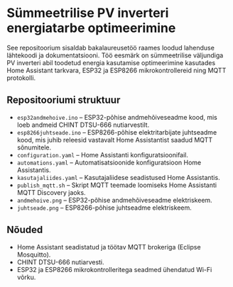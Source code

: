 # Sümmeetrilise PV inverteri energiatarbe optimeerimine

See repositoorium sisaldab bakalaureusetöö raames loodud lahenduse lähtekoodi ja dokumentatsiooni. Töö eesmärk on sümmeetrilise väljundiga PV inverteri abil toodetud energia kasutamise optimeerimine kasutades Home Assistant tarkvara, ESP32 ja ESP8266 mikrokontrollereid ning MQTT protokolli.

## Repositooriumi struktuur

- `esp32andmehoive.ino` – ESP32-põhise andmehõiveseadme kood, mis loeb andmeid CHINT DTSU-666 nutiarvestilt.
- `esp8266juhtseade.ino` – ESP8266-põhise elektritarbijate juhtseadme kood, mis juhib releesid vastavalt Home Assistantist saadud MQTT sõnumitele.
- `configuration.yaml` – Home Assistanti konfiguratsioonifail.
- `automations.yaml` – Automatisatsioonide konfiguratsioon Home Assistantis.
- `kasutajaliides.yaml` – Kasutajaliidese seadistused Home Assistantis.
- `publish_mqtt.sh` – Skript MQTT teemade loomiseks Home Assistanti MQTT Discovery jaoks.
- `andmehoive.png` – ESP32-põhise andmehõiveseadme elektriskeem.
 - `juhtseade.png` – ESP8266-põhise juhtseadme elektriskeem.

## Nõuded
- Home Assistant seadistatud ja töötav MQTT brokeriga (Eclipse Mosquitto).
- CHINT DTSU-666 nutiarvesti.
- ESP32 ja ESP8266 mikrokontrolleritega seadmed ühendatud Wi-Fi võrku.

